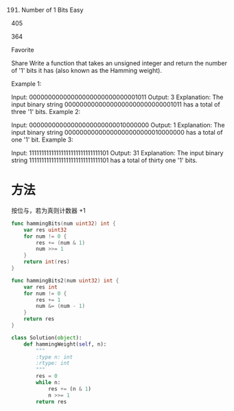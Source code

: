 191. Number of 1 Bits
Easy

405

364

Favorite

Share
Write a function that takes an unsigned integer and return the number of '1' bits it has (also known as the Hamming weight).


Example 1:

Input: 00000000000000000000000000001011
Output: 3
Explanation: The input binary string 00000000000000000000000000001011 has a total of three '1' bits.
Example 2:

Input: 00000000000000000000000010000000
Output: 1
Explanation: The input binary string 00000000000000000000000010000000 has a total of one '1' bit.
Example 3:

Input: 11111111111111111111111111111101
Output: 31
Explanation: The input binary string 11111111111111111111111111111101 has a total of thirty one '1' bits.

# 方法
按位与，若为真则计数器 +1

```go
func hammingBits(num uint32) int {
    var res uint32
    for num != 0 {
        res += (num & 1)
        num >>= 1
    }
    return int(res)
}

func hammingBits2(num uint32) int {
    var res int
    for num != 0 {
        res += 1
        num &= (num - 1)
    }
    return res
}
```

```python
class Solution(object):
    def hammingWeight(self, n):
        """
        :type n: int
        :rtype: int
        """
        res = 0
        while n:
            res += (n & 1)
            n >>= 1
        return res
```
